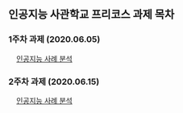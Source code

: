 ## 인공지능 사관학교 프리코스 과제 목차
### 1주차 과제 (2020.06.05)
&nbsp;&nbsp;&nbsp;&nbsp;[인공지능 사례 분석](https://github.com/hcworkplace/test/blob/master/1%EC%A3%BC%EC%B0%A8_%EA%B3%BC%EC%A0%9C.ipynb)
### 2주차 과제 (2020.06.15)
&nbsp;&nbsp;&nbsp;&nbsp;[인공지능 사례 분석](https://github.com/hcworkplace/test/blob/master/1%EC%A3%BC%EC%B0%A8_%EA%B3%BC%EC%A0%9C.ipynb)
